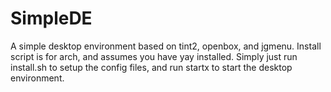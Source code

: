 # SimpleDE
A simple desktop environment based on tint2, openbox, and jgmenu. Install script is for arch, and assumes you have yay installed. Simply just run install.sh to setup the config files, and run startx to start the desktop environment.
